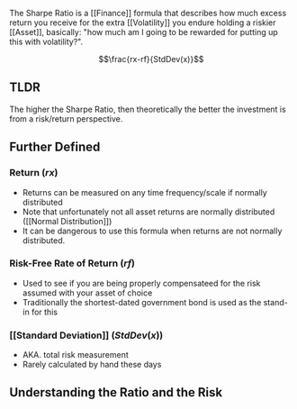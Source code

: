The Sharpe Ratio is a [[Finance]] formula that describes how much excess return you receive for the extra [[Volatility]] you endure holding a riskier [[Asset]], basically: "how much am I going to be rewarded for putting up this with volatility?".

$$\frac{rx-rf}{StdDev(x)}$$

## TLDR
The higher the Sharpe Ratio, then theoretically the better the investment is from a risk/return perspective.

## Further Defined

### Return ($rx$)
- Returns can be measured on any time frequency/scale if normally distributed
- Note that unfortunately not all asset returns are normally distributed ([[Normal Distribution]])
- It can be dangerous to use this formula when returns are not normally distributed.

### Risk-Free Rate of Return ($rf$)
-  Used to see if you are being properly compensateed for the risk assumed with your asset of choice
- Traditionally the shortest-dated government bond is used as the stand-in for this

### [[Standard Deviation]] ($StdDev(x)$)
- AKA. total risk measurement
- Rarely calculated by hand these days

## Understanding the Ratio and the Risk



